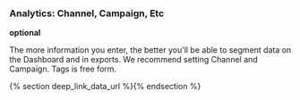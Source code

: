 
### Analytics: Channel, Campaign, Etc

**optional** 

The more information you enter, the better you'll be able to segment data on the Dashboard and in exports. We recommend setting Channel and Campaign. Tags is free form.

{% section deep_link_data_url %}{% endsection %}


